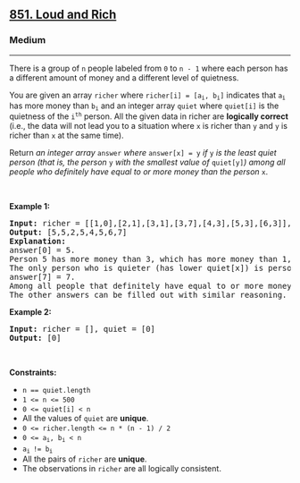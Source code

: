<h2><a href="https://leetcode.com/problems/loud-and-rich/">851. Loud and Rich</a></h2><h3>Medium</h3><hr><div style="user-select: auto;"><p style="user-select: auto;">There is a group of <code style="user-select: auto;">n</code> people labeled from <code style="user-select: auto;">0</code> to <code style="user-select: auto;">n - 1</code> where each person has a different amount of money and a different level of quietness.</p>

<p style="user-select: auto;">You are given an array <code style="user-select: auto;">richer</code> where <code style="user-select: auto;">richer[i] = [a<sub style="user-select: auto;">i</sub>, b<sub style="user-select: auto;">i</sub>]</code> indicates that <code style="user-select: auto;">a<sub style="user-select: auto;">i</sub></code> has more money than <code style="user-select: auto;">b<sub style="user-select: auto;">i</sub></code> and an integer array <code style="user-select: auto;">quiet</code> where <code style="user-select: auto;">quiet[i]</code> is the quietness of the <code style="user-select: auto;">i<sup style="user-select: auto;">th</sup></code> person. All the given data in richer are <strong style="user-select: auto;">logically correct</strong> (i.e., the data will not lead you to a situation where <code style="user-select: auto;">x</code> is richer than <code style="user-select: auto;">y</code> and <code style="user-select: auto;">y</code> is richer than <code style="user-select: auto;">x</code> at the same time).</p>

<p style="user-select: auto;">Return <em style="user-select: auto;">an integer array </em><code style="user-select: auto;">answer</code><em style="user-select: auto;"> where </em><code style="user-select: auto;">answer[x] = y</code><em style="user-select: auto;"> if </em><code style="user-select: auto;">y</code><em style="user-select: auto;"> is the least quiet person (that is, the person </em><code style="user-select: auto;">y</code><em style="user-select: auto;"> with the smallest value of </em><code style="user-select: auto;">quiet[y]</code><em style="user-select: auto;">) among all people who definitely have equal to or more money than the person </em><code style="user-select: auto;">x</code>.</p>

<p style="user-select: auto;">&nbsp;</p>
<p style="user-select: auto;"><strong style="user-select: auto;">Example 1:</strong></p>

<pre style="user-select: auto;"><strong style="user-select: auto;">Input:</strong> richer = [[1,0],[2,1],[3,1],[3,7],[4,3],[5,3],[6,3]], quiet = [3,2,5,4,6,1,7,0]
<strong style="user-select: auto;">Output:</strong> [5,5,2,5,4,5,6,7]
<strong style="user-select: auto;">Explanation:</strong> 
answer[0] = 5.
Person 5 has more money than 3, which has more money than 1, which has more money than 0.
The only person who is quieter (has lower quiet[x]) is person 7, but it is not clear if they have more money than person 0.
answer[7] = 7.
Among all people that definitely have equal to or more money than person 7 (which could be persons 3, 4, 5, 6, or 7), the person who is the quietest (has lower quiet[x]) is person 7.
The other answers can be filled out with similar reasoning.
</pre>

<p style="user-select: auto;"><strong style="user-select: auto;">Example 2:</strong></p>

<pre style="user-select: auto;"><strong style="user-select: auto;">Input:</strong> richer = [], quiet = [0]
<strong style="user-select: auto;">Output:</strong> [0]
</pre>

<p style="user-select: auto;">&nbsp;</p>
<p style="user-select: auto;"><strong style="user-select: auto;">Constraints:</strong></p>

<ul style="user-select: auto;">
	<li style="user-select: auto;"><code style="user-select: auto;">n == quiet.length</code></li>
	<li style="user-select: auto;"><code style="user-select: auto;">1 &lt;= n &lt;= 500</code></li>
	<li style="user-select: auto;"><code style="user-select: auto;">0 &lt;= quiet[i] &lt; n</code></li>
	<li style="user-select: auto;">All the values of <code style="user-select: auto;">quiet</code> are <strong style="user-select: auto;">unique</strong>.</li>
	<li style="user-select: auto;"><code style="user-select: auto;">0 &lt;= richer.length &lt;= n * (n - 1) / 2</code></li>
	<li style="user-select: auto;"><code style="user-select: auto;">0 &lt;= a<sub style="user-select: auto;">i</sub>, b<sub style="user-select: auto;">i</sub> &lt; n</code></li>
	<li style="user-select: auto;"><code style="user-select: auto;">a<sub style="user-select: auto;">i </sub>!= b<sub style="user-select: auto;">i</sub></code></li>
	<li style="user-select: auto;">All the pairs of <code style="user-select: auto;">richer</code> are <strong style="user-select: auto;">unique</strong>.</li>
	<li style="user-select: auto;">The observations in <code style="user-select: auto;">richer</code> are all logically consistent.</li>
</ul>
</div>